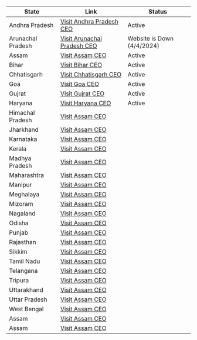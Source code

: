 | State | Link | Status |
| --- | --- | --- |
| Andhra Pradesh | [Visit Andhra Pradesh CEO](https://ceoandhra.nic.in) |Active|
| Arunachal Pradesh | [Visit Arunachal Pradesh CEO](https://ceoarunachal.nic.in/) |Website is Down (4/4/2024)|
| Assam | [Visit Assam CEO](https://ceoassam.nic.in/) |Active|
| Bihar | [Visit Bihar CEO](https://ceobihar.nic.in/) |Active|
| Chhatisgarh | [Visit Chhatisgarh CEO](https://ceochhattisgarh.nic.in/) |Active|
| Goa | [Visit Goa CEO](https://ceogoa.nic.in/) |Active|
| Gujrat | [Visit Gujrat CEO](https://ceo.gujarat.gov.in/Index) |Active|
| Haryana | [Visit Haryana CEO](https://ceoharyana.gov.in) |Active|
| Himachal Pradesh | [Visit Assam CEO]() |
| Jharkhand | [Visit Assam CEO]() |
| Karnataka | [Visit Assam CEO]() |
| Kerala | [Visit Assam CEO]() |
| Madhya Pradesh | [Visit Assam CEO]() |
| Maharashtra | [Visit Assam CEO]() |
| Manipur | [Visit Assam CEO]() |
| Meghalaya | [Visit Assam CEO]() |
| Mizoram | [Visit Assam CEO]() |
| Nagaland | [Visit Assam CEO]() |
| Odisha | [Visit Assam CEO]() |
| Punjab | [Visit Assam CEO]() |
| Rajasthan | [Visit Assam CEO]() |
| Sikkim | [Visit Assam CEO]() |
| Tamil Nadu | [Visit Assam CEO]() |
| Telangana | [Visit Assam CEO]() |
| Tripura | [Visit Assam CEO]() |
| Uttarakhand | [Visit Assam CEO]() |
| Uttar Pradesh | [Visit Assam CEO]() |
| West Bengal | [Visit Assam CEO]() |
| Assam | [Visit Assam CEO]() |
| Assam | [Visit Assam CEO]() |    
